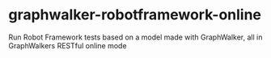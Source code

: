 # graphwalker-robotframework-online
Run Robot Framework tests based on a model made with GraphWalker, all in GraphWalkers RESTful online mode
